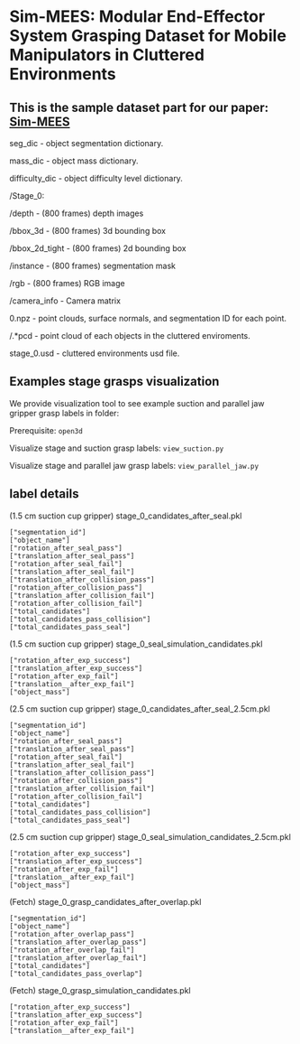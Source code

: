 # Sim-MEES: Modular End-Effector System Grasping Dataset for Mobile Manipulators in Cluttered Environments
## This is the sample dataset part for our paper: [Sim-MEES](https://drive.google.com/drive/folders/1CsWiaqe5LZzFyYPZLGWx-tOw7704hXul?usp=share_link)

seg_dic - object segmentation dictionary.

mass_dic - object mass dictionary.

difficulty_dic - object difficulty level dictionary.


/Stage_0: 

/depth - (800 frames) depth images

/bbox_3d - (800 frames) 3d bounding box 

/bbox_2d_tight - (800 frames) 2d bounding box 

/instance - (800 frames) segmentation mask 

/rgb - (800 frames) RGB image 

/camera_info - Camera matrix

0.npz - point clouds, surface normals, and segmentation ID for each point.

/.*pcd - point cloud of each objects in the cluttered enviroments.

stage_0.usd - cluttered environments usd file.


## Examples stage grasps visualization 

We provide visualization tool to see example suction and parallel jaw gripper grasp labels in folder:

Prerequisite: ```open3d```

Visualize stage and suction grasp labels: ```view_suction.py ```

Visualize stage and parallel jaw grasp labels: ```view_parallel_jaw.py ```





## label details



(1.5 cm suction cup gripper) stage_0_candidates_after_seal.pkl 
```
["segmentation_id"]
["object_name"]
["rotation_after_seal_pass"]
["translation_after_seal_pass"]
["rotation_after_seal_fail"]
["translation_after_seal_fail"]
["translation_after_collision_pass"]
["rotation_after_collision_pass"]
["translation_after_collision_fail"]
["rotation_after_collision_fail"]
["total_candidates"] 
["total_candidates_pass_collision"]
["total_candidates_pass_seal"]
```
(1.5 cm suction cup gripper) stage_0_seal_simulation_candidates.pkl
```
["rotation_after_exp_success"]
["translation_after_exp_success"]
["rotation_after_exp_fail"]
["translation__after_exp_fail"]
["object_mass"]
```


(2.5 cm suction cup gripper) stage_0_candidates_after_seal_2.5cm.pkl  
```
["segmentation_id"]
["object_name"]
["rotation_after_seal_pass"]
["translation_after_seal_pass"]
["rotation_after_seal_fail"]
["translation_after_seal_fail"]
["translation_after_collision_pass"]
["rotation_after_collision_pass"]
["translation_after_collision_fail"]
["rotation_after_collision_fail"]
["total_candidates"] 
["total_candidates_pass_collision"]
["total_candidates_pass_seal"]
```
(2.5 cm suction cup gripper) stage_0_seal_simulation_candidates_2.5cm.pkl
```
["rotation_after_exp_success"]
["translation_after_exp_success"]
["rotation_after_exp_fail"]
["translation__after_exp_fail"]
["object_mass"]
```
(Fetch) stage_0_grasp_candidates_after_overlap.pkl
```
["segmentation_id"]
["object_name"]
["rotation_after_overlap_pass"]
["translation_after_overlap_pass"]
["rotation_after_overlap_fail"]
["translation_after_overlap_fail"]
["total_candidates"]
["total_candidates_pass_overlap"] 

```
(Fetch) stage_0_grasp_simulation_candidates.pkl
```
["rotation_after_exp_success"]
["translation_after_exp_success"]
["rotation_after_exp_fail"]
["translation__after_exp_fail"]
```


